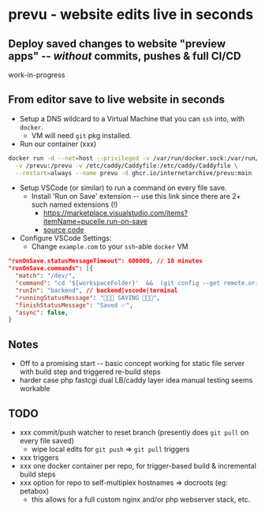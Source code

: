 # prevu - website edits live in seconds

## Deploy saved changes to website "preview apps" -- _without_ commits, pushes & full CI/CD

work-in-progress


## From editor save to live website in seconds
- Setup a DNS wildcard to a Virtual Machine that you can `ssh` into, with `docker`.
  - VM will need `git` pkg installed.
- Run our container (xxx)
```sh
docker run -d --net=host --privileged -v /var/run/docker.sock:/var/run/docker.sock \
  -v /prevu:/prevu -v /etc/caddy/Caddyfile:/etc/caddy/Caddyfile \
  --restart=always --name prevu -d ghcr.io/internetarchive/prevu:main
```
- Setup VSCode (or similar) to run a command on every file save.
  - Install 'Run on Save' extension -- use this link since there are 2+ such named extensions (!)
    - https://marketplace.visualstudio.com/items?itemName=pucelle.run-on-save
    - [source code](https://github.com/pucelle/vscode-run-on-save)
- Configure VSCode Settings:
  - Change `example.com` to your `ssh`-able `docker` VM
```json
"runOnSave.statusMessageTimeout": 600000, // 10 minutes
"runOnSave.commands": [{
  "match": "/dev/",
  "command": "cd '${workspaceFolder}'  &&  (git config --get remote.origin.url && git rev-parse --abbrev-ref HEAD && cat '${file}') | ssh example.com 'export INCOMING=$(mktemp) REPO=${workspaceFolderBasename} FILE=${fileRelative}  &&  cat >| $INCOMING  &&  /prevu/deploy.sh'  &&  echo SUCCESS",
  "runIn": "backend", // backend|vscode|terminal
  "runningStatusMessage": "🔺🔺🔺 SAVING 🔺🔺🔺",
  "finishStatusMessage": "Saved ✅",
  "async": false,
}
```


## Notes
* Off to a promising start -- basic concept working for static file server with build step and triggered re-build steps
* harder case php fastcgi dual LB/caddy layer idea manual testing seems workable


## TODO
- xxx commit/push watcher to reset branch (presently does `git pull` on every file saved)
  - wipe local edits for `git push` => `git pull` triggers
- xxx triggers
- xxx one docker container per repo, for trigger-based build & incremental build steps
- xxx option for repo to self-multiplex hostnames => docroots (eg: petabox)
  - this allows for a full custom nginx and/or php webserver stack, etc.
